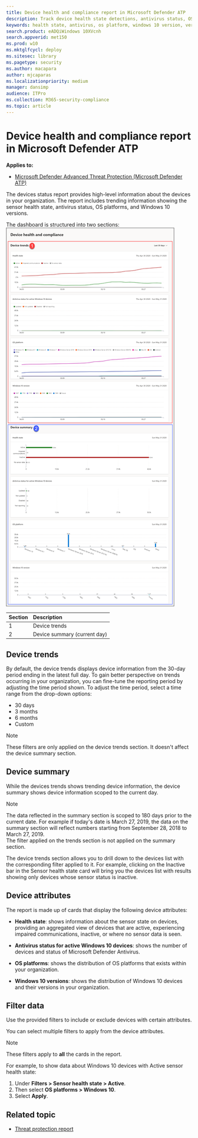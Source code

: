```yaml
---
title: Device health and compliance report in Microsoft Defender ATP
description: Track device health state detections, antivirus status, OS platform, and Windows 10 versions using the device health and compliance report
keywords: health state, antivirus, os platform, windows 10 version, version, health, compliance, state
search.product: eADQiWindows 10XVcnh
search.appverid: met150
ms.prod: w10
ms.mktglfcycl: deploy
ms.sitesec: library
ms.pagetype: security
ms.author: macapara
author: mjcaparas
ms.localizationpriority: medium
manager: dansimp
audience: ITPro
ms.collection: M365-security-compliance 
ms.topic: article
---
```


# Device health and compliance report in Microsoft Defender ATP

**Applies to:**
- [Microsoft Defender Advanced Threat Protection (Microsoft Defender ATP)](https://go.microsoft.com/fwlink/p/?linkid=2069559)


The devices status report provides high-level information about the devices in your organization. The report includes trending information showing the sensor health state, antivirus status, OS platforms, and Windows 10 versions.

The dashboard is structured into two sections:
 ![Image of the device report](images/device-reports.png)
 
Section | Description
:---|:---
1 | Device trends
2 | Device summary (current day)
 
 
## Device trends 
By default, the device trends displays device information from the 30-day period ending in the latest full day. To gain better perspective on trends occurring in your organization, you can fine-tune the reporting period by adjusting the time period shown. To adjust the time period, select a time range from the drop-down options:
 
- 30 days
- 3 months
- 6 months
- Custom

>[!NOTE]
>These filters are only applied on the device trends section. It doesn't affect the device summary section.

## Device summary 
While the devices trends shows trending device information, the device summary shows device information scoped to the current day. 

>[!NOTE]
>The data reflected in the summary section is scoped to 180 days prior to the current date. For example if today's date is March 27, 2019, the data on the summary section will reflect numbers starting from September 28, 2018 to March 27, 2019.<br>
> The filter applied on the trends section is not applied on the summary section. 
 
The device trends section allows you to drill down to the devices list with the corresponding filter applied to it. For example, clicking on the Inactive bar in the Sensor health state card will bring you the devices list with results showing only devices whose sensor status is inactive. 
 
 
 
## Device attributes
The report is made up of cards that display the following device attributes:
 
- **Health state**: shows information about the sensor state on devices, providing an aggregated view of devices that are active, experiencing impaired communications, inactive, or where no sensor data is seen.
  
- **Antivirus status for active Windows 10 devices**: shows the number of devices and status of Microsoft Defender Antivirus.
    
- **OS platforms**: shows the distribution of OS platforms that exists within your organization. 
 
- **Windows 10 versions**: shows the distribution of Windows 10 devices and their versions in your organization.
 
 
 
## Filter data
 
Use the provided filters to include or exclude devices with certain attributes.

You can select multiple filters to apply from the device attributes. 
 
>[!NOTE]
>These filters apply to **all** the cards in the report.
 
For example, to show data about Windows 10 devices with Active sensor health state:
 
1. Under **Filters > Sensor health state > Active**.
2. Then select **OS platforms > Windows 10**.
3. Select **Apply**.


## Related topic
- [Threat protection report](threat-protection-reports.md)
